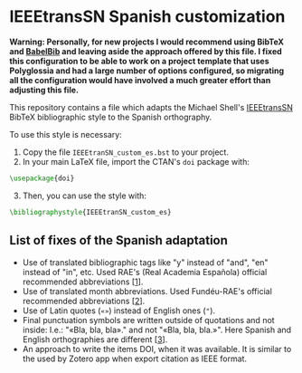 IEEEtransSN Spanish customization
=================================

**Warning: Personally, for new projects I would recommend using BibTeX and [BabelBib](https://github.com/TeX-Live/babelbib) and leaving aside the approach offered by this file. I fixed this configuration to be able to work on a project template that uses Polyglossia and had a large number of options configured, so migrating all the configuration would have involved a much greater effort than adjusting this file.**

This repository contains a file which adapts the Michael Shell's [IEEEtransSN](https://www.ctan.org/pkg/ieeetran) BibTeX bibliographic style to the Spanish orthography.

To use this style is necessary:

1. Copy the file `IEEEtranSN_custom_es.bst` to your project.
2. In your main LaTeX file, import the CTAN's `doi` package with:

```tex
\usepackage{doi}
```

3. Then, you can use the style with:

```tex
\bibliographystyle{IEEEtranSN_custom_es}
```

List of fixes of the Spanish adaptation
---------------------------------------

- Use of translated bibliographic tags like "y" instead of "and", "en" instead of "in", etc. Used RAE's (Real Academia Española) official recommended abbreviations [[1]].
- Use of translated month abbreviations. Used Fundéu-RAE's official recommended abbreviations [[2]].
- Use of Latin quotes (`«»`) instead of English ones (`"`).
- Final punctuation symbols are written outside of quotations and not inside: I.e.: "«Bla, bla, bla»." and not "«Bla, bla, bla.»". Here Spanish and English orthographies are different [[3]].
- An approach to write the items DOI, when it was available. It is similar to the used by Zotero app when export citation as IEEE format.

[1]: https://www.rae.es/dpd/ayuda/abreviaturas
[2]: https://www.fundeu.es/escribireninternet/abreviaturas-de-los-meses-y-los-dias-de-la-semana/
[3]: https://www.rae.es/dpd/comillas
